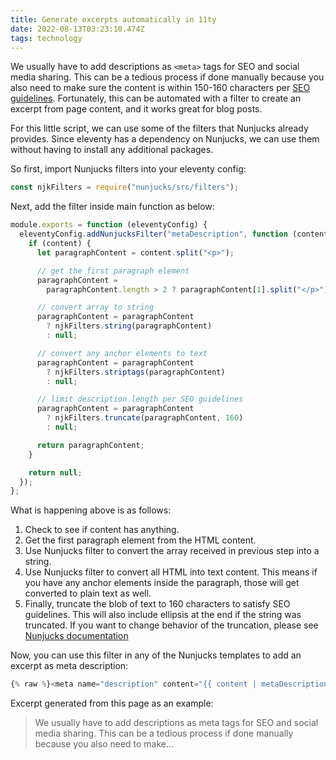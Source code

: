 ```yaml
---
title: Generate excerpts automatically in 11ty
date: 2022-08-13T03:23:10.474Z
tags: technology
---
```


We usually have to add descriptions as `<meta>` tags for SEO and social media sharing. This can be a tedious process if done manually because you also need to make sure the content is within 150-160 characters per [SEO guidelines](https://moz.com/learn/seo/meta-description). Fortunately, this can be automated with a filter to create an excerpt from page content, and it works great for blog posts.

For this little script, we can use some of the filters that Nunjucks already provides. Since eleventy has a dependency on Nunjucks, we can use them without having to install any additional packages.

So first, import Nunjucks filters into your eleventy config:

```js
const njkFilters = require("nunjucks/src/filters");
```

Next, add the filter inside main function as below:

```js
module.exports = function (eleventyConfig) {
  eleventyConfig.addNunjucksFilter("metaDescription", function (content) {
    if (content) {
      let paragraphContent = content.split("<p>");

      // get the first paragraph element
      paragraphContent =
        paragraphContent.length > 2 ? paragraphContent[1].split("</p>") : null;

      // convert array to string
      paragraphContent = paragraphContent
        ? njkFilters.string(paragraphContent)
        : null;

      // convert any anchor elements to text
      paragraphContent = paragraphContent
        ? njkFilters.striptags(paragraphContent)
        : null;

      // limit description length per SEO guidelines
      paragraphContent = paragraphContent
        ? njkFilters.truncate(paragraphContent, 160)
        : null;

      return paragraphContent;
    }

    return null;
  });
};
```

What is happening above is as follows:

1. Check to see if content has anything.
2. Get the first paragraph element from the HTML content.
3. Use Nunjucks filter to convert the array received in previous step into a string.
4. Use Nunjucks filter to convert all HTML into text content. This means if you have any anchor elements inside the paragraph, those will get converted to plain text as well.
5. Finally, truncate the blob of text to 160 characters to satisfy SEO guidelines. This will also include ellipsis at the end if the string was truncated. If you want to change behavior of the truncation, please see [Nunjucks documentation](https://mozilla.github.io/nunjucks/templating.html#truncate)

Now, you can use this filter in any of the Nunjucks templates to add an excerpt as meta description:

```js
{% raw %}<meta name="description" content="{{ content | metaDescription }}" />{% endraw %}
```

Excerpt generated from this page as an example:

> We usually have to add descriptions as meta tags for SEO and social media sharing. This can be a tedious process if done manually because you also need to make...
